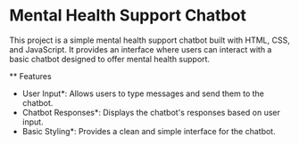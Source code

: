 # Mental Health Support Chatbot

This project is a simple mental health support chatbot built with HTML, CSS, and JavaScript. It provides an interface where users can interact with a basic chatbot designed to offer mental health support.

** Features

- User Input*: Allows users to type messages and send them to the chatbot.
- Chatbot Responses*: Displays the chatbot's responses based on user input.
- Basic Styling*: Provides a clean and simple interface for the chatbot.
